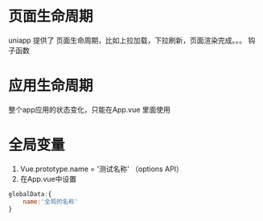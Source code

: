 # 页面生命周期
uniapp 提供了 页面生命周期，比如上拉加载，下拉刷新，页面渲染完成。。。 钩子函数

# 应用生命周期
整个app应用的状态变化，只能在App.vue 里面使用

# 全局变量
1. Vue.prototype.name = '测试名称' （options API）
2. 在App.vue中设置
```javascript
globalData:{
	name:'全局的名称'
}
```


<!-- 路由跳转,不用引入,uniapp内封装好了 -->